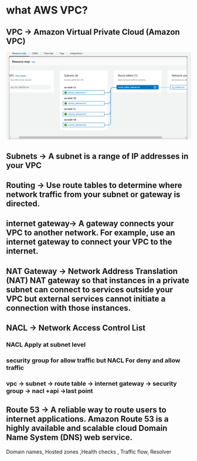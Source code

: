 # what AWS VPC?

## VPC -> Amazon Virtual Private Cloud (Amazon VPC)
<div align="center">
  <img alt="Demo" src="../img/vpc.png" />
</div>

## Subnets -> A subnet is a range of IP addresses in your VPC

## Routing -> Use route tables to determine where network traffic from your subnet or gateway is directed.

## internet gateway->  A gateway connects your VPC to another network. For example, use an internet gateway to connect your VPC to the internet. 
## NAT Gateway ->  Network Address Translation (NAT) NAT gateway so that instances in a private subnet can connect to services outside your VPC but external services cannot initiate a connection with those instances.

## NACL -> Network Access Control List
 ### NACL Apply at subnet level 
 ### security group for allow traffic but NACL For deny and allow traffic  
 ### vpc -> subnet -> route table -> internet gateway -> security group -> nacl +api ->last point 

 ## Route 53 -> A reliable way to route users to internet applications. Amazon Route 53 is a highly available and scalable cloud Domain Name System (DNS) web service.

<p> Domain names, Hosted zones ,Health checks , Traffic flow, Resolver</p>